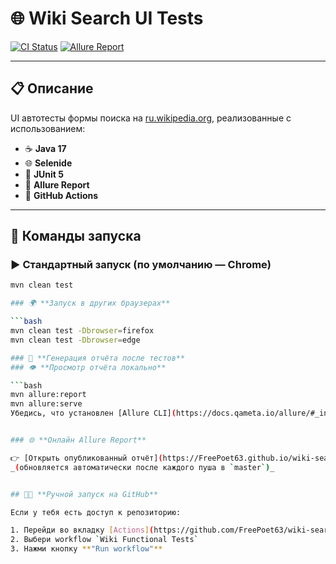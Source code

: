 # 🌐 Wiki Search UI Tests

[![CI Status](https://github.com/FreePoet63/wiki-search-tests/actions/workflows/wiki-tests.yml/badge.svg)](https://github.com/FreePoet63/wiki-search-tests/actions)
[![Allure Report](https://img.shields.io/badge/Allure-Report-purple)](https://freepoet63.github.io/wiki-search-tests/)

---

## 📋 Описание

UI автотесты формы поиска на [ru.wikipedia.org](https://ru.wikipedia.org), реализованные с использованием:

- ☕ **Java 17**
- 🌐 **Selenide**
- 🧪 **JUnit 5**
- 🎨 **Allure Report**
- 🚀 **GitHub Actions**

---

## 🚀 Команды запуска

### ▶️ Стандартный запуск (по умолчанию — Chrome)

```bash
mvn clean test

### 🌍 **Запуск в других браузерах** 

```bash
mvn clean test -Dbrowser=firefox
mvn clean test -Dbrowser=edge

### 📁 **Генерация отчёта после тестов**
### 👁 **Просмотр отчёта локально**

```bash
mvn allure:report
mvn allure:serve
Убедись, что установлен [Allure CLI](https://docs.qameta.io/allure/#_installing_a_commandline)


### 🌐 **Онлайн Allure Report**

👉 [Открыть опубликованный отчёт](https://FreePoet63.github.io/wiki-search-tests/)
_(обновляется автоматически после каждого пуша в `master`)_


## 🧑‍💻 **Ручной запуск на GitHub**

Если у тебя есть доступ к репозиторию:

1. Перейди во вкладку [Actions](https://github.com/FreePoet63/wiki-search-tests/actions)
2. Выбери workflow `Wiki Functional Tests`
3. Нажми кнопку **"Run workflow"**

